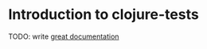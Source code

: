 # Introduction to clojure-tests

TODO: write [great documentation](http://jacobian.org/writing/what-to-write/)
